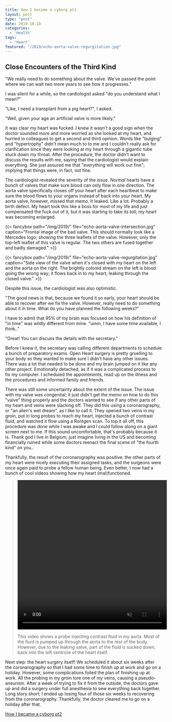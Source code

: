 ```yaml
---
title: How I became a cyborg pt1
layout: post
type: "post"
date: 2019-10-10
categories:
  - 'Health'
tags:
  - 'Heart'
featured: "/2019/echo-aorta-valve-regurgitation.jpg"
---
```


## Close Encounters of the Third Kind

"We really need to do something about the valve. We've passed the point where we can wait two more years to see how it progresses."

I was silent for a while, so the cardiologist asked "do you understand what I mean?"

"Like, I need a transplant from a pig heart?", I asked.

"Well, given your age an artificial valve is more likely."

It was clear my heart was fucked. I knew it wasn't a good sign when the doctor sounded more and more worried as she looked at my heart, and hurried in colleagues to get a second and third opinion. Words like "bulging" and "hypertrophy" didn't mean much to to me and I couldn't really ask for clarification since they were looking at my heart through a gigantic tube stuck down my throat. After the procedure, the doctor didn't want to discuss the results with me, saying that the cardiologist would explain everything. She just assured me that "everything will work out fine"; implying that things were, in fact, not fine.

The cardiologist revealed the severity of the issue. _Normal_ hearts have a bunch of valves that make sure blood can only flow in one direction. The aorta valve specifically closes off your heart after each heartbeat to make sure the blood flows to your organs instead of back into your heart. My aorta valve, however, missed that memo. It leaked. Like a lot. Probably a birth defect. My heart took this like a boss for most of my life and just compensated the fuck out of it, but it was starting to take its toll; my heart was becoming enlarged.

{{< fancybox path="/img/2019/" file="echo-aorta-valve-intersection.jpg"  caption="Frontal image of the bad valve. This should normally look like a Mercedes logo; showing the three leaflets of the valve. However, only the top-left leaflet of this valve is regular. The two others are fused together and badly damaged." >}}

{{< fancybox path="/img/2019/" file="echo-aorta-valve-regurgitation.jpg"  caption="Side view of the valve when it's closed with my heart on the left and the aorta on the right. The brightly colored stream on the left is blood going the wrong way; it flows back in to my heart, leaking through the closed valve." >}}

Despite this issue, the cardiologist was also optimistic.

"The good news is that, because we found it so early, your heart should be able to recover after we fix the valve. However, really need to do something about it in time. What do you have planned the following weeks?"

I have to admit that 95% of my brain was focused on how his definition of "in time" was wildly different from mine. "umm, I have some time available, I think.."

"Great! You can discuss the details with the secretary."

Before I knew it, the secretary was calling different departments to schedule a bunch of preparatory exams. Open Heart surgery is pretty gruelling to your body so they wanted to make sure I didn't have any other issues. There was a lot that needed to be done and my brain jumped on it like any other project. Emotionally detached, as if it was a complicated process to fix my computer. I scheduled the appointments, read up on the illness and the procedures and informed family and friends.

There was still some uncertainty about the extent of the issue. The issue with my valve was congenital; it just didn't get the memo on how to do this "valve" thing properly and the doctors wanted to see if any other parts of my heart and veins were slacking off. They did this using a coronarography, or "an alien's wet dream", as I like to call it. They opened two veins in my groin, put in long probes to reach my heart, injected a bunch of contrast fluid, and watched it flow using a Rontgen scan. To top it all off, this procedure was done while I was awake and I could follow along on a giant screen next to me. If this sound uncomfortable, that's probably because it is. Thank god I live in Belgium; just imagine living in the US and becoming financially ruined while some doctors reenact the final scene of "the fourth kind" on you..

Thankfully, the result of the coronarography was positive: the other parts of my heart were nicely executing their assigned tasks, and the surgeons were once again paid to probe a fellow human being. Even better, I now had a bunch of cool videos showing how my heart (mal)functioned.

<!-- {{< youtube id="OFHO9u5H48U" autoplay="true" caption="test">}} -->

> <video width="480" height="480" autoplay loop muted>
>   <source src="/img/2019/coronaro-aorta-valve-regurgitation.mp4" type="video/mp4">
> Your browser does not support the video tag.
> </video>
>
> This video shows a probe injecting contrast fluid in my aorta. Most of the fluid is pumped up through the aorta to the rest of the body. However, due to the leaking valve, part of the fluid is sucked down, back into the left ventricle of the heart itself.

<!--
```bash
# Export images in DICOM file to jpg
mogrify -format jpg F000001
# Create mp4 video file from sequence of jpg images
ffmpeg -framerate 15 -i F000001-%000d.jpg -c:v libx264 -profile:v high -crf 20 -pix_fmt yuv420p output.mp4
```

source: https://askubuntu.com/a/610945/172367
-->

Next step: the heart surgery itself! We scheduled it about six weeks after the coronarography so that I had some time to finish up at work and go on a holiday. However, some complications foiled the plan of finishing up at work. All the probing in my groin tore one of my veins, causing a pseudo-aneurism. After a week of trying to fix it from the outside, the doctors gave up and did a surgery under full anesthesia to sew everything back together. Long story short; I ended up losing four of those six weeks to recovering from the coronarography. Thankfully, the doctor cleared me to go on a holiday after that.

[How I became a cyborg pt2](/blog/2020-steampunk-cyborg-2)

<!--

```
# Convert images into jpg; manually specify contrast
mogrify -define dcm:window=525X3050 -format jpg *
# Convert jpgs into video
ffmpeg -framerate 15 -i F%06d.jpg -c:v libx264 -profile:v high -crf 20 -pix_fmt yuv420p -vf scale=720:-2 output.mp4
```
-->
